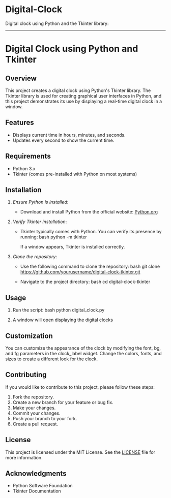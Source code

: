# Digital-Clock
Digital clock using Python and the Tkinter library:

---

# Digital Clock using Python and Tkinter

## Overview

This project creates a digital clock using Python's Tkinter library. The Tkinter library is used for creating graphical user interfaces in Python, and this project demonstrates its use by displaying a real-time digital clock in a window.

## Features

- Displays current time in hours, minutes, and seconds.
- Updates every second to show the current time.

## Requirements

- Python 3.x
- Tkinter (comes pre-installed with Python on most systems)

## Installation

1. *Ensure Python is installed*:
   - Download and install Python from the official website: [Python.org](https://www.python.org/)

2. *Verify Tkinter installation*:
   - Tkinter typically comes with Python. You can verify its presence by running:
     bash
     python -m tkinter
     
     If a window appears, Tkinter is installed correctly.

3. *Clone the repository*:
   - Use the following command to clone the repository:
     bash
     git clone https://github.com/yourusername/digital-clock-tkinter.git
     
   - Navigate to the project directory:
     bash
     cd digital-clock-tkinter
     

## Usage

1. Run the script:
   bash
   python digital_clock.py
   
2. A window will open displaying the digital clocks




## Customization

You can customize the appearance of the clock by modifying the font, bg, and fg parameters in the clock_label widget. Change the colors, fonts, and sizes to create a different look for the clock.

## Contributing

If you would like to contribute to this project, please follow these steps:

1. Fork the repository.
2. Create a new branch for your feature or bug fix.
3. Make your changes.
4. Commit your changes.
5. Push your branch to your fork.
6. Create a pull request.

## License

This project is licensed under the MIT License. See the [LICENSE](LICENSE) file for more information.

## Acknowledgments

- Python Software Foundation
- Tkinter Documentation
